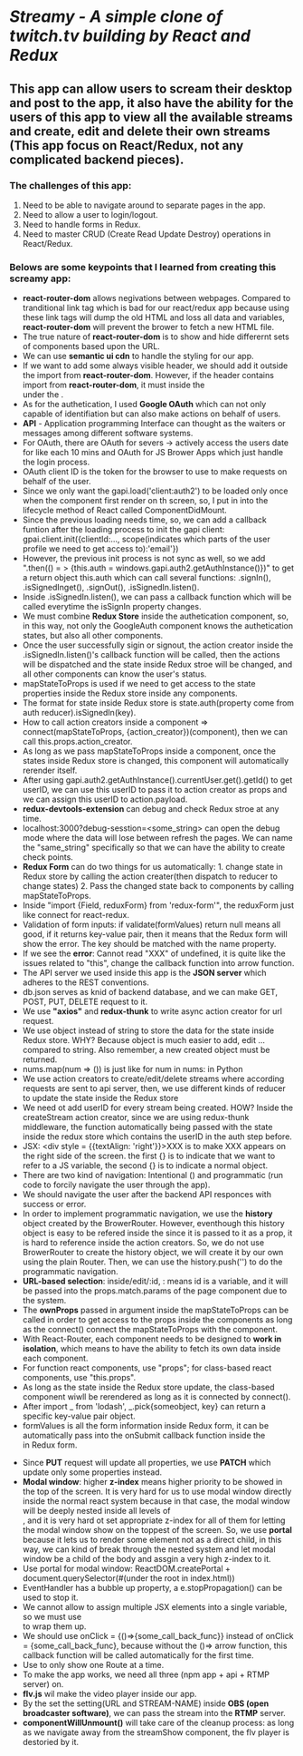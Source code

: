 # *Streamy - A simple clone of twitch.tv building by React and Redux*
## This app can allow users to scream their desktop and post to the app, it also have the ability for the users of this app to view all the available streams and create, edit and delete their own streams (This app focus on React/Redux, not any complicated backend pieces).

### The challenges of this app:
1. Need to be able to navigate around to separate pages in the app.
2. Need to allow a user to login/logout.
3. Need to handle forms in Redux.
4. Need to master CRUD (Create Read Update Destroy) operations in React/Redux.

### Belows are some keypoints that I learned from creating this screamy app:
* **react-router-dom** allows negivations between webpages. Compared to tranditional link tag <a herf = ""></a> which is bad for our react/redux app because using these link tags will dump the old HTML and loss all data and variables, **react-router-dom** will prevent the brower to fetch a new HTML file.
* The true nature of **react-router-dom** is to show and hide differernt sets of components based upon the URL.
* We can use **semantic ui cdn** to handle the styling for our app.
* If we want to add some always visible header, we should add it outside the <BrowerRouter> import from **react-router-dom**.
  However, if the header contains <link to = ""></link> import from **react-router-dom**, it must inside the <div></div> under the         <BrowerRouter>.
* As for the authetication, I used **Google OAuth** which can not only capable of identifiation but can also make actions on behalf of     users.
* **API** - Application programming Interface can thought as the waiters or messages among different software systems.
* For OAuth, there are OAuth for severs -> actively access the users date for like each 10 mins and OAuth for JS Brower Apps which just   handle the login process.
* OAuth client ID is the token for the browser to use to make requests on behalf of the user.
* Since we only want the gapi.load('client:auth2') to be loaded only once when the component first render on th screen, so, I put in       into the lifecycle method of React called ComponentDidMount.
* Since the previous loading needs time, so, we can add a callback funtion after the loading process to init the gapi client:             gpai.client.init({clientId:..., scope(indicates which parts of the user profile we need to get access to):'email'})
* However, the previous init process is not sync as well, so we add ".then(() = > {this.auth = windows.gapi.auth2.getAuthInstance()})"     to get a return object this.auth which can call several functions: .signIn(), .isSignedInget(), .signOut(), .isSignedIn.listen().
* Inside .isSignedIn.listen(), we can pass a callback function which will be called everytime the isSignIn property changes.
* We must combine **Redux Store** inside the authetication component, so, in this way, not only the GoogleAuth component knows the         authetication states, but also all other components.
* Once the user successfully sigin or signout, the action creator inside the .isSignedIn.listen()'s callback function will be called,     then the actions will be dispatched and the state inside Redux stroe will be changed, and all other components can know the user's       status.
* mapStateToProps is used if we need to get access to the state properties inside the Redux store inside any components.
* The format for state inside Redux store is state.auth(property come from auth reducer).isSignedIn(key).
* How to call action creators inside a component => connect(mapStateToProps, {action_creator})(component), then we can call               this.props.action_creator.
* As long as we pass mapStateToProps inside a component, once the states inside Redux store is changed, this component will               automatically rerender itself.
* After using gapi.auth2.getAuthInstance().currentUser.get().getId() to get userID, we can use this userID to pass it to action creator   as props and we can assign this userID to action.payload.
* **redux-devtools-extension** can debug and check Redux stroe at any time.
* localhost:3000?debug-sesstion=<some_string> can open the debug mode where the data will lose between refresh the pages. We can name     the "same_string" specifically so that we can have the ability to create check points.
* **Redux Form** can do two things for us automatically: 1. change state in Redux store by calling the action creater(then dispatch to     reducer to change states) 2. Pass the changed state back to components by calling mapStateToProps.
* Inside "import {Field, reduxForm} from 'redux-form'", the reduxForm just like connect for react-redux.
* Validation of form inputs: if validate(formValues) return null means all good, if it returns key-value pair, then it means that the     Redux form will show the error. The key should be matched with the <Field> name property.
* If we see the **error**: Cannot read "XXX" of undefined, it is quite like the issues related to "this", change the callback function     into arrow function.
* The API server we used inside this app is the **JSON server** which adheres to the REST conventions.
* db.json serves as knid of backend database, and we can make GET, POST, PUT, DELETE request to it.
* We use **"axios"** and **redux-thunk** to write async action creator for url request.
* We use object instead of string to store the data for the state inside Redux store. WHY? Because object is much easier to add, edit     ... compared to string. Also remember, a new created object must be returned.
* nums.map(num => ()) is just like for num in nums: in Python
* We use action creators to create/edit/delete streams where according requests are sent to api server, then, we use different kinds of   reducer to update the state inside the Redux store
* We need ot add userID for every stream being created. HOW? Inside the createStream action creator, since we are using redux-thunk       middleware, the function automatically being passed with the state inside the redux store which contains the userID in the auth step     before.
* JSX: <div style = {{textAlign: 'right'}}>XXX</div> is to make XXX appears on the right side of the screen. the first {} is to indicate   that we want to refer to a JS variable, the second {} is to indicate a normal object.
* There are two kind of navigation: Intentional (<link>) and programmatic (run code to forcily navigate the user through the app).
* We should navigate the user after the backend API responces with success or error.
* In order to implement programmatic navigation, we use the **history** object created by the BrowerRouter. However, eventhough this       history object is easy to be refered inside the <BrowerRouter> since it is passed to it as a prop, it is hard to reference inside the   action creators. So, we do not use BrowerRouter to create the history object, we will create it by our own using the plain Router.
  Then, we can use the history.push('') to do the programmatic navigation.
* **URL-based selection**: inside/edit/:id, : means id is a variable, and it will be passed into the props.match.params of the page       component due to the <Route> system.
* The **ownProps** passed in argument inside the mapStateToProps can be called in order to get access to the props inside the components   as long as the connect() connect the mapStateToProps with the component.
* With React-Router, each component needs to be designed to **work in isolation**, which means to have the ability to fetch its own data   inside each component.
* For function react components, use "props"; for class-based react components, use "this.props".
* As long as the state inside the Redux store update, the class-based component wiwll be rerendered as long as it is connected by         connect().
* After import _ from 'lodash', _.pick{someobject, key} can return a specific key-value pair object.
* formValues is all the form information inside Redux form, it can be automatically pass into the onSubmit callback function inside the   <form> in Redux form.
* Since **PUT** request will update all properties, we use **PATCH** which update only some properties instead.
* **Modal window**: higher **z-index** means higher priority to be showed in the top of the screen. It is very hard for us to use modal 
  window directly inside the normal react system because in that case, the modal window will be deeply nested inside all levels of         <div>, and it is very hard ot set appropriate z-index for all of them for letting the modal window show on the toppest of the screen.
  So, we use **portal** because it lets us to render some element not as a direct child, in this way, we can kind of break through the
  nested system and let modal window be a child of the body and assgin a very high z-index to it.
* Use portal for modal window: ReactDOM.createPortal + document.querySelector(#(under the root in index.html))
* EventHandler has a bubble up property, a e.stopPropagation() can be used to stop it.
* We cannot allow to assign multiple JSX elements into a single variable, so we must use **<div></div>** to wrap them up.
* We should use onClick = {()=>{some_call_back_func}} instead of onClick = {some_call_back_func}, because without the ()=> arrow 
  function, this callback function will be called automatically for the first time.
* Use **<switch></switch>** to only show one Route at a time.
* To make the app works, we need all three (npm app + api + RTMP server) on.
* **flv.js** wil make the video player inside our app.
* By the set the setting(URL and STREAM-NAME) inside **OBS (open broadcaster software)**, we can pass the stream into the **RTMP**
  server.
* **componentWillUnmount()** will take care of the cleanup process: as long as we navigate away from the streamShow component, the flv
  player is destoried by it.
